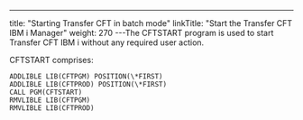 ---
title: "Starting Transfer CFT in batch mode"
linkTitle: "Start the Transfer CFT IBM i Manager"
weight: 270
---The CFTSTART program is used to start Transfer CFT IBM i without any required user action.

CFTSTART comprises:

```
ADDLIBLE LIB(CFTPGM) POSITION(\*FIRST)
ADDLIBLE LIB(CFTPROD) POSITION(\*FIRST)
CALL PGM(CFTSTART)
RMVLIBLE LIB(CFTPGM)
RMVLIBLE LIB(CFTPROD)
```
